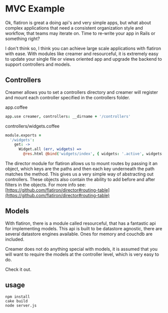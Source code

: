 # MVC Example

Ok, flatiron is great a doing api's and very simple apps, but what about complex applications that need a consistent organization style and workflow, that teams may iterate on.  Time to re-write your app in Rails or something right?

I don't think so, I think you can achieve large scale applications with flatiron with ease.  With modules like creamer and resourceful, it is extremely easy to update your single file or views oriented app and upgrade the backend to support controllers and models.  

## Controllers

Creamer allows you to set a controllers directory and creamer will register and mount each controller specified in the controllers folder.

app.coffee

``` coffeescript
app.use creamer, controllers: __dirname + '/controllers'
```

controllers/widgets.coffee

``` coffeescript
module.exports =
  '/widgets':
    get: ->
      Widget.all (err, widgets) =>
        @res.html @bind('widgets/index', { widgets: '.active', widgets: widgets } )
```

The director module for flatiron allows us to mount routes by passing it an object, which keys are the paths and then each key underneath the path matches the method.  This gives us a very simple way of abstracting out controllers.  These objects also contain the ability to add before and after filters in the objects.  For more info see: [https://github.com/flatiron/director#routing-table](https://github.com/flatiron/director#routing-table)

## Models

With flatiron, there is a module called resourceful, that has a fantastic api for implementing models.  This api is built to be datastore agnostic, there are several datastore engines available.  Ones for memory and couchdb are included.

Creamer does not do anything special with models, it is assumed that you will want to require the models at the controller level, which is very easy to do.

Check it out.

## usage

```
npm install
cake build
node server.js
```
